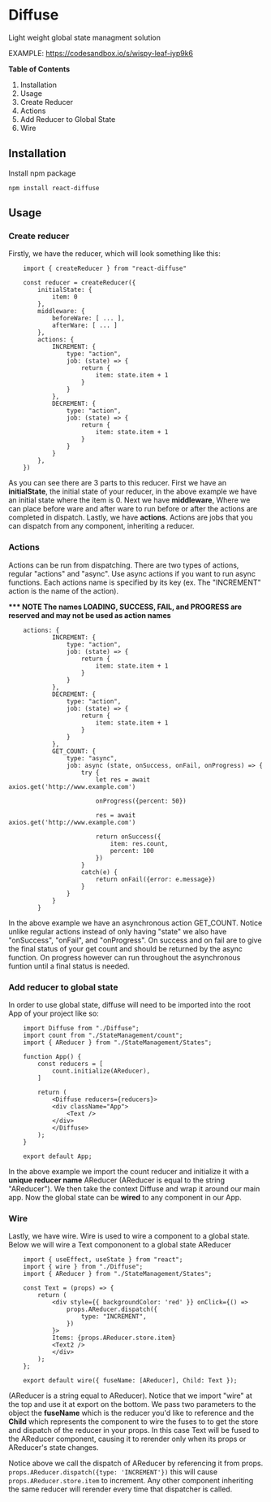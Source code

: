 # <b>Diffuse</b>
Light weight global state managment solution

EXAMPLE: https://codesandbox.io/s/wispy-leaf-iyp9k6

<b>Table of Contents</b>
1. Installation
2. Usage
3. Create Reducer
4. Actions
5. Add Reducer to Global State
6. Wire

## <b>Installation</b>
Install npm package
```
npm install react-diffuse
```

## <b>Usage</b>
### <b>Create reducer</b>
Firstly, we have the reducer, which will look something like this:
```
    import { createReducer } from "react-diffuse"

    const reducer = createReducer({
        initialState: {
            item: 0
        },
        middleware: { 
            beforeWare: [ ... ],
            afterWare: [ ... ]
        },
        actions: { 
            INCREMENT: {
                type: "action",
                job: (state) => {
                    return {
                        item: state.item + 1
                    }
                }
            },
            DECREMENT: {
                type: "action",
                job: (state) => {
                    return {
                        item: state.item + 1
                    }
                }
            }
        },
    })
``` 
As you can see there are 3 parts to this reducer. 
First we have an  <b>initialState</b>, the initial state of your reducer, in the above example we have an initial state where the item is 0. Next we have <b>middleware</b>, Where we can place before ware and after ware to run before or after the actions are completed in dispatch. Lastly, we have <b>actions</b>. Actions are jobs that you can dispatch from any component, inheriting a reducer.

### <b>Actions</b>
Actions can be run from dispatching. There are two types of actions, regular "actions" and "async". Use async actions if you want to run async functions. Each actions name is specified by its key (ex. The "INCREMENT" action is the name of the action). 

<b>*** NOTE The names LOADING, SUCCESS, FAIL, and PROGRESS are reserved and may not be used as action names</b>

```
    actions: { 
            INCREMENT: {
                type: "action",
                job: (state) => {
                    return {
                        item: state.item + 1
                    }
                }
            },
            DECREMENT: {
                type: "action",
                job: (state) => {
                    return {
                        item: state.item + 1
                    }
                }
            },
            GET_COUNT: {
                type: "async",
                job: async (state, onSuccess, onFail, onProgress) => {
                    try {
                        let res = await axios.get('http://www.example.com')
                        
                        onProgress({percent: 50})

                        res = await axios.get('http://www.example.com')

                        return onSuccess({
                            item: res.count,
                            percent: 100
                        })
                    }
                    catch(e) {
                        return onFail({error: e.message})
                    }
                }
            }
        }
```
In the above example we have an asynchronous action GET_COUNT. Notice unlike regular actions instead of only having "state" we also have "onSuccess", "onFail", and "onProgress". On success and on fail are to give the final status of your get count and should be returned by the async function. On progress however can run throughout the asynchronous funtion until a final status is needed.
### Add reducer to global state
In order to use global state, diffuse will need to be imported into the root App of your project like so:
```
    import Diffuse from "./Diffuse";
    import count from "./StateManagement/count";
    import { AReducer } from "./StateManagement/States";

    function App() {
        const reducers = [
            count.initialize(AReducer),
        ]

        return (
            <Diffuse reducers={reducers}>
            <div className="App">
                <Text />
            </div>
            </Diffuse>
        );
    }

    export default App;
```
In the above example we import the count reducer and initialize it with a <b>unique reducer name</b> AReducer (AReducer is equal to the string "AReducer"). We then take the context Diffuse and wrap it around our main app. Now the global state can be <b>wired</b> to any component in our App.

### <b>Wire</b>
Lastly, we have wire. Wire is used to wire a component to a global state. Below we will wire a Text compononent to a global state AReducer

```
    import { useEffect, useState } from "react";
    import { wire } from "./Diffuse";
    import { AReducer } from "./StateManagement/States";

    const Text = (props) => {
        return (
            <div style={{ backgroundColor: 'red' }} onClick={() =>
                props.AReducer.dispatch({
                    type: "INCREMENT",
                })
            }>
            Items: {props.AReducer.store.item} 
            <Text2 />
            </div>
        );
    };

    export default wire({ fuseName: [AReducer], Child: Text });

```
(AReducer is a string equal to AReducer). Notice that we import "wire" at the top and use it at export on the bottom. We pass two parameters to the object the <b>fuseName</b> which is the reducer you'd like to reference and the <b>Child</b> which represents the component to wire the fuses to to get the store and dispatch of the reducer in your props. In this case Text will be fused to the AReducer component, causing it to rerender only when its props or AReducer's state changes.

Notice above we call the dispatch of AReducer by referencing it from props. ```props.AReducer.dispatch({type: 'INCREMENT'})``` this will cause ```props.AReducer.store.item``` to increment. Any other component inheriting the same reducer will rerender every time that dispatcher is called.
